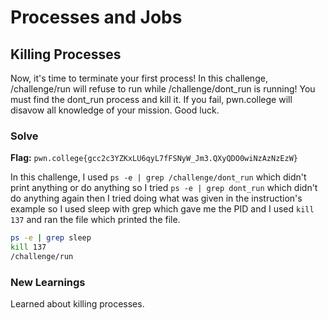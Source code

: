 # Processes and Jobs

## Killing Processes
Now, it's time to terminate your first process! In this challenge, /challenge/run will refuse to run while /challenge/dont_run is running! You must find the dont_run process and kill it. If you fail, pwn.college will disavow all knowledge of your mission. Good luck.

### Solve
**Flag:** `pwn.college{gcc2c3YZKxLU6qyL7fFSNyW_Jm3.QXyQDO0wiNzAzNzEzW}`

In this challenge, I used ```ps -e | grep /challenge/dont_run``` which didn't print anything or do anything so I tried ```ps -e | grep dont_run``` which didn't do anything again then I tried doing what was given in the instruction's example so I used sleep with grep which gave me the PID and I used ```kill 137``` and ran the file which printed the file.

```bash
ps -e | grep sleep
kill 137
/challenge/run
```

### New Learnings
Learned about killing processes.
